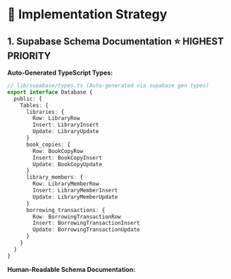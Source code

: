 # 🚀 Implementation Strategy

## 1. Supabase Schema Documentation ⭐ **HIGHEST PRIORITY**

**Auto-Generated TypeScript Types:**
```typescript
// lib/supabase/types.ts (Auto-generated via supabase gen types)
export interface Database {
  public: {
    Tables: {
      libraries: {
        Row: LibraryRow
        Insert: LibraryInsert
        Update: LibraryUpdate
      }
      book_copies: {
        Row: BookCopyRow
        Insert: BookCopyInsert  
        Update: BookCopyUpdate
      }
      library_members: {
        Row: LibraryMemberRow
        Insert: LibraryMemberInsert
        Update: LibraryMemberUpdate
      }
      borrowing_transactions: {
        Row: BorrowingTransactionRow
        Insert: BorrowingTransactionInsert
        Update: BorrowingTransactionUpdate
      }
    }
  }
}
```

**Human-Readable Schema Documentation:**
```markdown